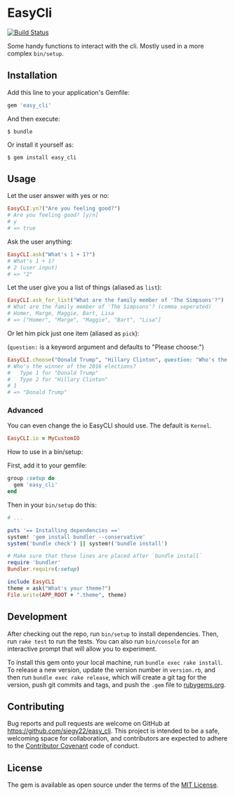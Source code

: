 # EasyCli
[![Build Status](https://travis-ci.org/siegy22/easy_cli.svg?branch=master)](https://travis-ci.org/siegy22/slack_uberzeit)

Some handy functions to interact with the cli.
Mostly used in a more complex `bin/setup`.

## Installation

Add this line to your application's Gemfile:

```ruby
gem 'easy_cli'
```

And then execute:

    $ bundle

Or install it yourself as:

    $ gem install easy_cli

## Usage

Let the user answer with yes or no:

```ruby
EasyCLI.yn?("Are you feeling good?")
# Are you feeling good? [y/n]
# y
# => true
```

Ask the user anything:

```ruby
EasyCLI.ask("What's 1 + 1?")
# What's 1 + 1?
# 2 (user input)
# => "2"
```

Let the user give you a list of things (aliased as `list`):

```ruby
EasyCLI.ask_for_list("What are the family member of 'The Simpsons'?")
# What are the family member of 'The Simpsons'? (comma seperated)
# Homer, Marge, Maggie, Bart, Lisa
# => ["Homer", "Marge", "Maggie", "Bart", "Lisa"]
```

Or let him pick just one item (aliased as `pick`):

(`question:` is a keyword argument and defaults to "Please choose:")
```ruby
EasyCLI.choose("Donald Trump", "Hillary Clinton", question: "Who's the winner of the 2016 elections?")
# Who's the winner of the 2016 elections?
#   Type 1 for "Donald Trump"
#   Type 2 for "Hillary Clinton"
# 1
# => "Donald Trump"
```

### Advanced

You can even change the io EasyCLI should use. The default is `Kernel`.

```ruby
EasyCLI.io = MyCustomIO
```

How to use in a bin/setup:

First, add it to your gemfile:

```ruby
group :setup do
  gem 'easy_cli'
end
```

Then in your `bin/setup` do this:

```ruby
# ...

puts '== Installing dependencies =='
system! 'gem install bundler --conservative'
system('bundle check') || system!('bundle install')

# Make sure that these lines are placed after `bundle install`
require 'bundler'
Bundler.require(:setup)

include EasyCLI
theme = ask("What's your theme?")
File.write(APP_ROOT + ".theme", theme)
```


## Development

After checking out the repo, run `bin/setup` to install dependencies. Then, run `rake test` to run the tests. You can also run `bin/console` for an interactive prompt that will allow you to experiment.

To install this gem onto your local machine, run `bundle exec rake install`. To release a new version, update the version number in `version.rb`, and then run `bundle exec rake release`, which will create a git tag for the version, push git commits and tags, and push the `.gem` file to [rubygems.org](https://rubygems.org).

## Contributing

Bug reports and pull requests are welcome on GitHub at https://github.com/siegy22/easy_cli. This project is intended to be a safe, welcoming space for collaboration, and contributors are expected to adhere to the [Contributor Covenant](http://contributor-covenant.org) code of conduct.


## License

The gem is available as open source under the terms of the [MIT License](http://opensource.org/licenses/MIT).

